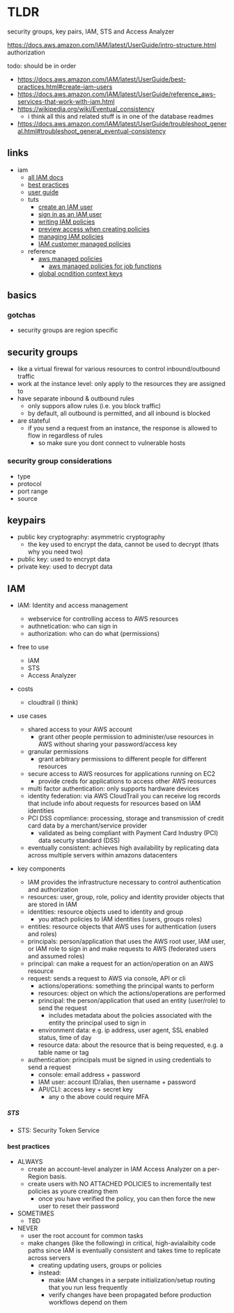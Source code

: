 # TLDR

security groups, key pairs, IAM, STS and Access Analyzer

<https://docs.aws.amazon.com/IAM/latest/UserGuide/intro-structure.html>
  authorization

todo: should be in order

- <https://docs.aws.amazon.com/IAM/latest/UserGuide/best-practices.html#create-iam-users>
- <https://docs.aws.amazon.com/IAM/latest/UserGuide/reference_aws-services-that-work-with-iam.html>
- <https://wikipedia.org/wiki/Eventual_consistency>
  - i think all this and related stuff is in one of the database readmes
- <https://docs.aws.amazon.com/IAM/latest/UserGuide/troubleshoot_general.html#troubleshoot_general_eventual-consistency>

## links

- iam
  - [all IAM docs](https://docs.aws.amazon.com/iam/?id=docs_gateway)
  - [best practices](https://docs.aws.amazon.com/IAM/latest/UserGuide/best-practices.html)
  - [user guide](https://docs.aws.amazon.com/IAM/latest/UserGuide/introduction.html)
  - tuts
    - [create an IAM user](https://docs.aws.amazon.com/AmazonS3/latest/userguide/setting-up-s3.html#create-an-iam-user-gsg)
    - [sign in as an IAM user](https://docs.aws.amazon.com/AmazonS3/latest/userguide/setting-up-s3.html#signing-in-iam-user-gsg)
    - [writing IAM policies](https://aws.amazon.com/blogs/security/writing-iam-policies-how-to-grant-access-to-an-amazon-s3-bucket/)
    - [preview access when creating policies](https://docs.aws.amazon.com/AmazonS3/latest/userguide/bucket-policies.html)
    - [managing IAM policies](https://docs.aws.amazon.com/IAM/latest/UserGuide/access_policies_manage.html)
    - [IAM customer managed policies](https://docs.aws.amazon.com/IAM/latest/UserGuide/access_policies_create-console.html)
  - reference
    - [aws managed policies](https://docs.aws.amazon.com/IAM/latest/UserGuide/access_policies_managed-vs-inline.html#aws-managed-policies)
      - [aws managed policies for job functions](https://docs.aws.amazon.com/IAM/latest/UserGuide/access_policies_job-functions.html)
    - [global ocndition context keys](https://docs.aws.amazon.com/IAM/latest/UserGuide/reference_policies_condition-keys.html)

## basics

### gotchas

- security groups are region specific

## security groups

- like a virtual firewal for various resources to control inbound/outbound traffic
- work at the instance level: only apply to the resources they are assigned to
- have separate inbound & outbound rules
  - only suppors allow rules (i.e. you block traffic)
  - by default, all outbound is permitted, and all inbound is blocked
- are stateful
  - if you send a request from an instance, the response is allowed to flow in regardless of rules
    - so make sure you dont connect to vulnerable hosts

### security group considerations

- type
- protocol
- port range
- source

## keypairs

- public key cryptography: asymmetric cryptography
  - the key used to encrypt the data, cannot be used to decrypt (thats why you need two)
- public key: used to encrypt data
- private key: used to decrypt data

## IAM

- IAM: Identity and access management
  - webservice for controlling access to AWS resources
  - authnetication: who can sign in
  - authorization: who can do what (permissions)

- free to use
  - IAM
  - STS
  - Access Analyzer
- costs
  - cloudtrail (i think)

- use cases
  - shared access to your AWS account
    - grant other people permission to administer/use resources in AWS without sharing your password/access key
  - granular permissions
    - grant arbitrary permissions to different people for different resources
  - secure access to AWS reosurces for applications running on EC2
    - provide creds for applications to access other AWS reosurces
  - multi factor authentication: only supports hardware devices
  - identity federation: via AWS CloudTrail you can receive log records that include info about requests for resources based on IAM identities
  - PCI DSS copmliance: processing, storage and transmission of credit card data by a merchant/service provider
    - validated as being compliant with Payment Card Industry (PCI) data securty standard (DSS)
  - eventually consistent: achieves high availability by replicating data across multiple servers within amazons datacenters

- key components
  - IAM provides the infrastructure necessary to control authentication and authorization
  - resources: user, group, role, policy and identity provider objects that are stored in IAM
  - identities: resource objects used to identity and group
    - you attach policies to IAM identities (users, groups roles)
  - entities: resource objects that AWS uses for authentication (users and roles)
  - principals: person/application that uses the AWS root user, IAM user, or IAM role to sign in and make requests to AWS (federated users and assumed roles)
  - principal: can make a request for an action/operation on an AWS resource
  - request: sends a request to AWS via console, API or cli
    - actions/operations: something the principal wants to perform
    - resources: object on which the actions/operations are performed
    - principal: the person/application that used an entity (user/role) to send the request
      - includes metadata about the policies associated with the entity the principal used to sign in
    - environment data: e.g. ip address, user agent, SSL enabled status, time of day
    - resource data: about the resource that is being requested, e.g. a table name or tag
  - authentication: principals must be signed in using credentials to send a request
    - console: email address + password
    - IAM user: account ID/alias, then username + password
    - API/CLI: access key + secret key
      - any o the above could require MFA

##### STS

- STS: Security Token Service

#### best practices

- ALWAYS
  - create an account-level analyzer in IAM Access Analyzer on a per-Region basis.
  - create users with NO ATTACHED POLICIES to incrementally test policies as youre creating them
    - once you have verified the policy, you can then force the new user to reset their password
- SOMETIMES
  - TBD
- NEVER
  - user the root account for common tasks
  - make changes (like the following) in critical, high-avialaibity code paths since IAM is eventually consistent and takes time to replicate across servers
    - creating updating users, groups or policies
    - instead:
      - make IAM changes in a serpate initialization/setup routing that you run less frequently
      - verify changes have been propagated before production workflows depend on them

